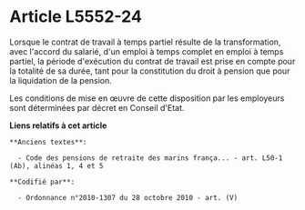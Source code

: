 # Article L5552-24

Lorsque le contrat de travail à temps partiel résulte de la transformation, avec l'accord du salarié, d'un emploi à temps
complet en emploi à temps partiel, la période d'exécution du contrat de travail est prise en compte pour la totalité de sa
durée, tant pour la constitution du droit à pension que pour la liquidation de la pension.

Les conditions de mise en œuvre de cette disposition par les employeurs sont déterminées par décret en Conseil d'Etat.

**Liens relatifs à cet article**

	**Anciens textes**:

	  - Code des pensions de retraite des marins frança... - art. L50-1 (Ab), alinéas 1, 4 et 5

	**Codifié par**:

	  - Ordonnance n°2010-1307 du 28 octobre 2010 - art. (V)
